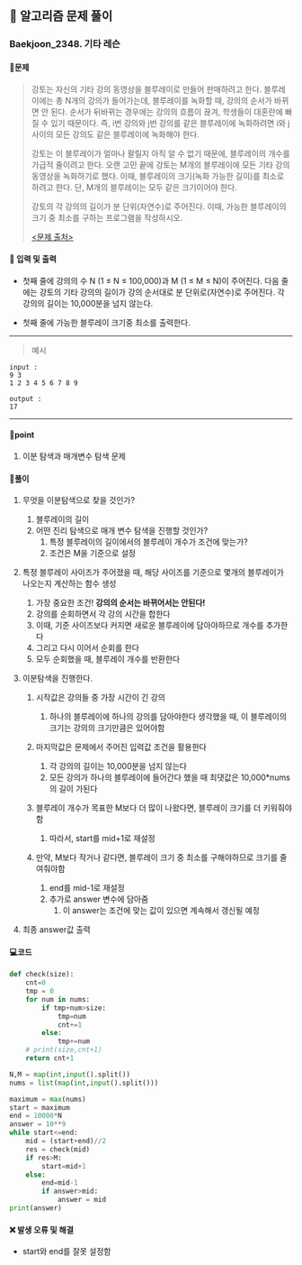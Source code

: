 ## 🐌 알고리즘 문제 풀이

### Baekjoon_2348. 기타 레슨

#### 📒문제

> 강토는 자신의 기타 강의 동영상을 블루레이로 만들어 판매하려고 한다. 블루레이에는 총 N개의 강의가 들어가는데, 블루레이를 녹화할 때, 강의의 순서가 바뀌면 안 된다. 순서가 뒤바뀌는 경우에는 강의의 흐름이 끊겨, 학생들이 대혼란에 빠질 수 있기 때문이다. 즉, i번 강의와 j번 강의를 같은 블루레이에 녹화하려면 i와 j 사이의 모든 강의도 같은 블루레이에 녹화해야 한다.
>
> 강토는 이 블루레이가 얼마나 팔릴지 아직 알 수 없기 때문에, 블루레이의 개수를 가급적 줄이려고 한다. 오랜 고민 끝에 강토는 M개의 블루레이에 모든 기타 강의 동영상을 녹화하기로 했다. 이때, 블루레이의 크기(녹화 가능한 길이)를 최소로 하려고 한다. 단, M개의 블루레이는 모두 같은 크기이어야 한다.
> 
>    강토의 각 강의의 길이가 분 단위(자연수)로 주어진다. 이때, 가능한 블루레이의 크기 중 최소를 구하는 프로그램을 작성하시오.
>    
>    [<문제 출처>](https://www.acmicpc.net/problem/2348)



#### :pushpin: 입력 및 출력

- 첫째 줄에 강의의 수 N (1 ≤ N ≤ 100,000)과 M (1 ≤ M ≤ N)이 주어진다. 다음 줄에는 강토의 기타 강의의 길이가 강의 순서대로 분 단위로(자연수)로 주어진다. 각 강의의 길이는 10,000분을 넘지 않는다.

- 첫째 줄에 가능한 블루레이 크기중 최소를 출력한다.

---

> 예시

```
input :
9 3
1 2 3 4 5 6 7 8 9

output :
17
```

----




#### 🚀point

1. 이분 탐색과 매개변수 탐색 문제



#### 🔎풀이

1.  무엇을 이분탐색으로 찾을 것인가?
    1.  블루레이의 길이
    1.  어떤 진리 탐색으로 매개 변수 탐색을 진행할 것인가?
        1.  특정 블루레이의 길이에서의 블루레이 개수가 조건에 맞는가?
        1.  조건은 M을 기준으로 설정

1.  특정 블루레이 사이즈가 주어졌을 때, 해당 사이즈를 기준으로 몇개의 블루레이가 나오는지 계산하는 함수 생성
    1.  가장 중요한 조건! **강의의 순서는 바뀌어서는 안된다!**
    1.  강의를 순회하면서 각 강의 시간을 합한다
    1.  이때, 기준 사이즈보다 커지면 새로운 블루레이에 담아야하므로 개수를 추가한다
    1.  그리고 다시 이어서 순회를 한다
    1.  모두 순회했을 때, 블루레이 개수를 반환한다

1.  이분탐색을 진행한다.
    1.  시작값은 강의들 중 가장 시간이 긴 강의
        1.  하나의 블루레이에 하나의 강의를 담아야한다 생각했을 때, 이 블루레이의 크기는 강의의 크기만큼은 있어야함

    1.  마지막값은 문제에서 주어진 입력값 조건을 활용한다
        1.  각 강의의 길이는 10,000분을 넘지 않는다
        1.  모든 강의가 하나의 블루레이에 들어간다 했을 때 최댓값은 10,000*nums의 길이 가된다

    1.  블루레이 개수가 목표한 M보다 더 많이 나왔다면, 블루레이 크기를 더 키워줘야함
        1.  따라서, start를 mid+1로 재설정

    1.  만약, M보다 작거나 같다면, 블루레이 크기 중 최소를 구해야하므로 크기를 줄여줘야함
        1.  end를 mid-1로 재설정
        1.  추가로 answer 변수에 담아줌
            1.  이 answer는 조건에 맞는 값이 있으면 계속해서 갱신될 예정

1.  최종 answer값 출력



#### 💻코드

```python
def check(size):
    cnt=0
    tmp = 0
    for num in nums:
        if tmp+num>size:
            tmp=num
            cnt+=1
        else:
            tmp+=num
    # print(size,cnt+1)
    return cnt+1

N,M = map(int,input().split())
nums = list(map(int,input().split()))

maximum = max(nums)
start = maximum
end = 10000*N
answer = 10**9
while start<=end:
    mid = (start+end)//2
    res = check(mid)
    if res>M:
        start=mid+1
    else:
        end=mid-1
        if answer>mid:
            answer = mid
print(answer)
```



#### ❌ 발생 오류 및 해결

- start와 end를 잘못 설정함
